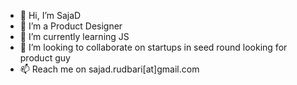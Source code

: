 - 👋 Hi, I’m SajaD
- 👀 I’m a Product Designer
- 🌱 I’m currently learning JS
- 💞️ I’m looking to collaborate on startups in seed round looking for product guy
- 📫 Reach me on sajad.rudbari[at]gmail.com

<!---
bysajaad/bysajaad is a ✨ special ✨ repository because its `README.md` (this file) appears on your GitHub profile.
You can click the Preview link to take a look at your changes.
--->
